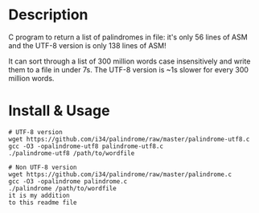 # Description
C program to return a list of palindromes in file: it's only 56 lines of ASM and the UTF-8 version is only 138 lines of ASM!

It can sort through a list of 300 million words case insensitively and write them to a file in under 7s. The UTF-8 version is ~1s slower for every 300 million words.

# Install & Usage
```
# UTF-8 version
wget https://github.com/i34/palindrome/raw/master/palindrome-utf8.c
gcc -O3 -opalindrome-utf8 palindrome-utf8.c
./palindrome-utf8 /path/to/wordfile

# Non UTF-8 version
wget https://github.com/i34/palindrome/raw/master/palindrome.c
gcc -O3 -opalindrome palindrome.c
./palindrome /path/to/wordfile
it is my addition
to this readme file 
